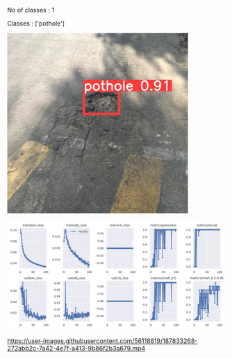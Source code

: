 No of classes : 1

Classes : ['pothole']

![Detection Snip 1](images/pothole_snip1.jpg)

![Results](https://github.com/sarthakmishraa/pothole_detection/blob/main/runs/train/results.png)

https://user-images.githubusercontent.com/56118819/187833268-272abb2c-7a42-4e7f-a413-9b86f2b3a679.mp4

